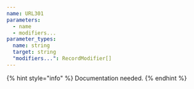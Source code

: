 ```yaml
---
name: URL301
parameters:
  - name
  - modifiers...
parameter_types:
  name: string
  target: string
  "modifiers...": RecordModifier[]
---
```


{% hint style="info" %}
Documentation needed.
{% endhint %}
